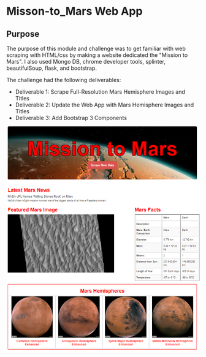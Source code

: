 # Misson-to_Mars Web App

## Purpose
 The purpose of this module and challenge was to get familiar with web scraping with HTML/css by making a website dedicated the "Mission to Mars".  I also used Mongo DB, chrome developer tools, splinter, beautifulSoup, flask, and bootstrap.
 
  The challenge had the following deliverables:
* Deliverable 1: Scrape Full-Resolution Mars Hemisphere Images and Titles
* Deliverable 2: Update the Web App with Mars Hemisphere Images and Titles
* Deliverable 3: Add Bootstrap 3 Components

![](Resources/web_page.png)
